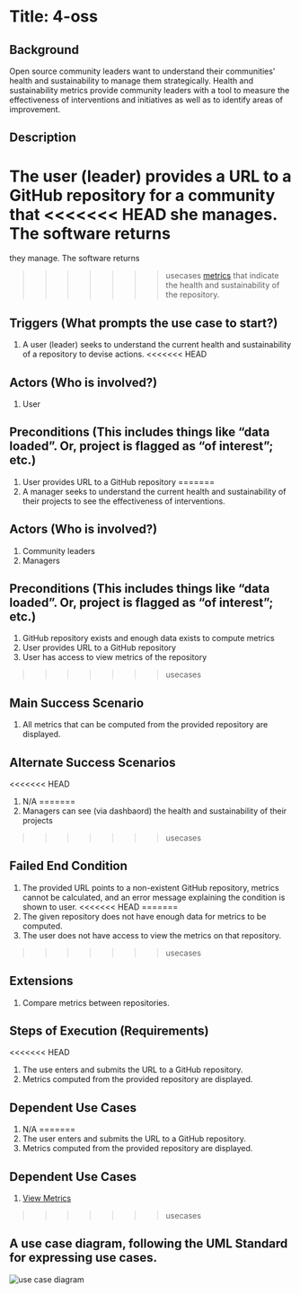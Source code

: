 # Title: 4-oss

## Background
Open source community leaders want to understand their communities' health and
sustainability to manage them strategically. Health and sustainability metrics
provide community leaders with a tool to measure the effectiveness of
interventions and initiatives as well as to identify areas of improvement.

## Description
The user (leader) provides a URL to a GitHub repository for a community that
<<<<<<< HEAD
she manages. The software returns
=======
they manage. The software returns
>>>>>>> usecases
[metrics](https://wiki.linuxfoundation.org/oss-health-metrics/metrics)
that indicate the health and sustainability of the repository.

## Triggers (What prompts the use case to start?)
1. A user (leader) seeks to understand the current health and sustainability
   of a repository to devise actions.
<<<<<<< HEAD

## Actors (Who is involved?)
1. User

## Preconditions (This includes things like “data loaded”. Or, project is flagged as “of interest”; etc.)
1. User provides URL to a GitHub repository
=======
2. A manager seeks to understand the current health and sustainability of their projects to see the effectiveness of interventions.

## Actors (Who is involved?)
1. Community leaders
2. Managers

## Preconditions (This includes things like “data loaded”. Or, project is flagged as “of interest”; etc.)
1. GitHub repository exists and enough data exists to compute metrics
2. User provides URL to a GitHub repository
3. User has access to view metrics of the repository
>>>>>>> usecases

## Main Success Scenario
1. All metrics that can be computed from the provided repository are displayed.

## Alternate Success Scenarios
<<<<<<< HEAD
1. N/A
=======
1. Managers can see (via dashbaord) the health and sustainability of their projects
>>>>>>> usecases

## Failed End Condition
1. The provided URL points to a non-existent GitHub repository, metrics cannot
   be calculated, and an error message explaining the condition is shown to user.
<<<<<<< HEAD
=======
2. The given repository does not have enough data for metrics to be computed.
3. The user does not have access to view the metrics on that repository.
>>>>>>> usecases

## Extensions
1. Compare metrics between repositories.

## Steps of Execution (Requirements)
<<<<<<< HEAD
1. The use enters and submits the URL to a GitHub repository.
2. Metrics computed from the provided repository are displayed.

## Dependent Use Cases
1. N/A
=======
1. The user enters and submits the URL to a GitHub repository.
2. Metrics computed from the provided repository are displayed.

## Dependent Use Cases
1. [View Metrics](view-metrics.md)
>>>>>>> usecases

## A use case diagram, following the UML Standard for expressing use cases.
![use case diagram](./diagram/ViewMetrics.png)
